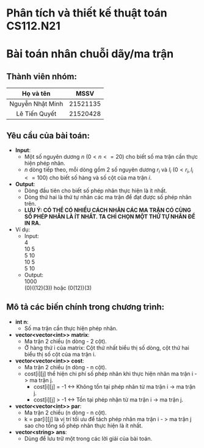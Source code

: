 # Phân tích và thiết kế thuật toán CS112.N21
# Bài toán nhân chuỗi dãy/ma trận 
## Thành viên nhóm: ##
|     Họ và tên     |    MSSV    |
| :---------------: | :--------: |
| Nguyễn Nhật Minh  | 21521135   |
| Lê Tiến Quyết     | 21520428   |
## Yêu cầu của bài toán:  
- **Input**: 
  - Một số nguyên dương $n$ ($0 < n <= 20$) cho biết số ma trận cần thực hiện phép nhân.  
  - $n$ dòng tiếp theo, mỗi dòng gồm 2 số nguyên dương $r_i$ và $l_i$ ($0 < r_i, l_i <= 100$) cho biết số hàng và số cột của ma trận $i$.
- **Output**:
  - Dòng đầu tiên cho biết số phép nhân thực hiện là ít nhất.
  - Dòng thứ hai là thứ tự nhân các ma trận để đạt được số phép nhân trên.
  - **LƯU Ý: CÓ THỂ CÓ NHIỀU CÁCH NHÂN CÁC MA TRẬN CÓ CÙNG SỐ PHÉP NHÂN LÀ ÍT NHẤT. TA CHỈ CHỌN MỘT THỨ TỰ NHÂN ĐỂ IN RA.** 
- Ví dụ:
  - Input:  
4  
10 5  
5 10  
10 5  
5 10  
  - Output:  
1000  
(0)((12)(3)) hoặc (0(12))(3) 
## Mô tả các biến chính trong chương trình:  
- **int n**:   
  - Số ma trận cần thực hiện phép nhân.
- **vector<vector\<int\>> matrix**:  
  - Ma trận 2 chiều (n dòng - 2 cột).  
  - Ở hàng thứ i của matrix: Cột thứ nhất biểu thị số dòng, cột thứ hai biểu thị số cột của ma trận i.
- **vector<vector\<int\>> cost**:  
  - Ma trận 2 chiều (n dòng - n cột).  
  - cost[i][j] thể hiện chi phí số phép nhân khi thực hiện nhân ma trận i -> ma trận j.  
    - cost[i][j] = -1 <-> Không tồn tại phép nhân từ ma trận i -> ma trận j.  
    - cost[i][j] > -1 <-> Tồn tại phép nhận từ ma trận i -> ma trận j.  
- **vector<vector\<int\>> par**:  
  - Ma trận 2 chiều (n dòng - n cột).  
  - k = par[i][j] là vị trí tối ưu để tách phép nhân ma trận i - > ma trận j sao cho tổng số phép nhân thực hiện là ít nhất.  
- **vector\<string\> ans**:  
  - Dùng để lưu trữ một trong các lời giải của bài toán.  
 

